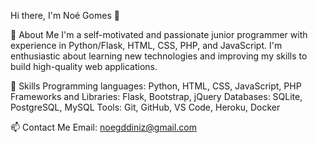 Hi there, I'm Noé Gomes 👋

🚀 About Me
I'm a self-motivated and passionate junior programmer with experience in Python/Flask, HTML, CSS, PHP, and JavaScript. I'm enthusiastic about learning new technologies and improving my skills to build high-quality web applications.

🔭 Skills
Programming languages: Python, HTML, CSS, JavaScript, PHP
Frameworks and Libraries: Flask, Bootstrap, jQuery
Databases: SQLite, PostgreSQL, MySQL
Tools: Git, GitHub, VS Code, Heroku, Docker

📫 Contact Me
Email: noegddiniz@gmail.com
